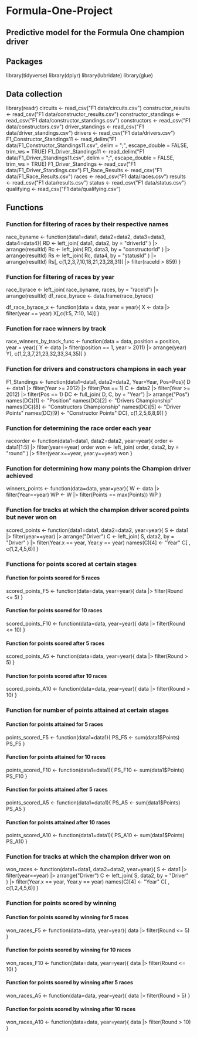 # Formula-One-Project
## Predictive model for the Formula One champion driver

## Packages
library(tidyverse)
library(dplyr)
library(lubridate)
library(glue)

## Data collection
library(readr)
circuits <- read_csv("F1 data/circuits.csv")
constructor_results <- read_csv("F1 data/constructor_results.csv")
constructor_standings <- read_csv("F1 data/constructor_standings.csv")
constructors <- read_csv("F1 data/constructors.csv")
driver_standings <- read_csv("F1 data/driver_standings.csv")
drivers <- read_csv("F1 data/drivers.csv")
F1_Constructor_Standings11 <- read_delim("F1 data/F1_Constructor_Standings11.csv", 
    delim = ";", escape_double = FALSE, trim_ws = TRUE)
F1_Driver_Standings11 <- read_delim("F1 data/F1_Driver_Standings11.csv", 
    delim = ";", escape_double = FALSE, trim_ws = TRUE)
F1_Driver_Standings <- read_csv("F1 data/F1_Driver_Standings.csv")
F1_Race_Results <- read_csv("F1 data/F1_Race_Results.csv")
races <- read_csv("F1 data/races.csv") 
results <- read_csv("F1 data/results.csv")
status <- read_csv("F1 data/status.csv") 
qualifying <- read_csv("F1 data/qualifying.csv") 

## Functions
### Function for filtering of races by their respective names
race_byname <- function(data1=data1, data2=data2, data3=data3, data4=data4){
    RD <- left_join(
        data1,
        data2,
        by = "driverId"
    ) |> arrange(resultId)
    Rc <- left_join(
        RD,
        data3,
        by = "constructorId"
    ) |> arrange(resultId)
    Rs <- left_join(
        Rc,
        data4,
        by = "statusId"
    ) |> arrange(resultId)
    Rs[, c(1,2,3,7,10,18,21,23,28,31)] |> filter(raceId > 859)
}
### Function for filtering of races by year
race_byrace <- left_join(
    race_byname,
    races,
    by = "raceId") |> arrange(resultId)
df_race_byrace <- data.frame(race_byrace)

df_race_byrace_x <- function(data = data, year = year){
    X <- data |> filter(year == year)
    X[,c(1:5, 7:10, 14)]
}
### Function for race winners by track
race_winners_by_track_func <- function(data = data, position = position, year = year){
    Y <- data |> filter(position == 1, year > 2011) |> arrange(year)
    Y[, c(1,2,3,7,21,23,32,33,34,35)]
}
### Function for drivers and constructors champions in each year
F1_Standings <- function(data1=data1, data2=data2, Year=Year, Pos=Pos){
    D <- data1 |> filter(Year >= 2012) |> filter(Pos == 1)
    C <- data2 |> filter(Year >= 2012) |> filter(Pos == 1)
    DC <- full_join(
        D, 
        C,
        by = "Year") |> arrange("Pos")
    names(DC)[1] <- "Position"
    names(DC)[2] <- "Drivers Championship"
    names(DC)[8] <- "Constructors Championship"
    names(DC)[5] <- "Driver Points"
    names(DC)[9] <- "Constructor Points"
    DC[, c(1,2,5,6,8,9)]
}
### Function for determining the race order each year
raceorder <- function(data1=data1, data2=data2, year=year){
    order <- data1[1:5] |> filter(year==year)
    order
    won <- left_join(
        order,
        data2,
        by = "round"
    ) |> filter(year.x==year, year.y==year)
    won
}
### Function for determining how many points the Champion driver achieved
winners_points <- function(data=data, year=year){
    W <- data |> filter(Year==year)
    WP <- W |> filter(Points == max(Points))
    WP
}
### Function for tracks at which the champion driver scored points but never won on
scored_points <- function(data1=data1, data2=data2, year=year){
    S <- data1 |> filter(year==year) |> arrange("Driver")
    C <- left_join(
        S,
        data2,
        by = "Driver"
    ) |> filter(Year.x == year, Year.y == year)
    names(C)[4] <- "Year"
    C[ , c(1,2,4,5,6)]
}
### Functions for points scored at certain stages
#### Function for points scored for 5 races
scored_points_F5 <- function(data=data, year=year){
    data |> filter(Round <= 5)
}
#### Function for points scored for 10 races
scored_points_F10 <- function(data=data, year=year){
    data |> filter(Round <= 10)
}
#### Function for points scored after 5 races
scored_points_A5 <- function(data=data, year=year){
    data |> filter(Round > 5)
}
#### Function for points scored after 10 races 
scored_points_A10 <- function(data=data, year=year){
    data |> filter(Round > 10)
}
### Function for number of points attained at certain stages
#### Function for points attained for 5 races
points_scored_F5 <- function(data1=data1){
    PS_F5 <- sum(data1$Points)
    PS_F5
}
#### Function for points attained for 10 races
points_scored_F10 <- function(data1=data1){
    PS_F10 <- sum(data1$Points)
    PS_F10
}
#### Function for points attained after 5 races
points_scored_A5 <- function(data1=data1){
    PS_A5 <- sum(data1$Points)
    PS_A5
}
#### Function for points attained after 10 races
points_scored_A10 <- function(data1=data1){
    PS_A10 <- sum(data1$Points)
    PS_A10
}
### Function for tracks at which the champion driver won on
won_races <- function(data1=data1, data2=data2, year=year){
    S <- data1 |> filter(year==year) |> arrange("Driver")
    C <- left_join(
        S,
        data2,
        by = "Driver"
    ) |> filter(Year.x == year, Year.y == year)
    names(C)[4] <- "Year"
    C[ , c(1,2,4,5,6)]
}
### Function for points scored by winning
#### Function for points scored by winning for 5 races
won_races_F5 <- function(data=data, year=year){
    data |> filter(Round <= 5)
}
#### Function for points scored by winning for 10 races
won_races_F10 <- function(data=data, year=year){
    data |> filter(Round <= 10)
}
#### Function for points scored by winning after 5 races
won_races_A5 <- function(data=data, year=year){
    data |> filter(Round > 5)
}
#### Function for points scored by winning after 10 races
won_races_A10 <- function(data=data, year=year){
    data |> filter(Round > 10)
}